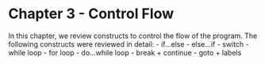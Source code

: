 # Chapter 3 - Control Flow
In this chapter, we review constructs to control the flow of the program.
The following constructs were reviewed in detail:
	- if...else
	- else...if
	- switch
	- while loop
	- for loop
	- do...while loop
	- break + continue
	- goto + labels
